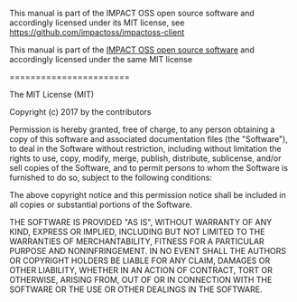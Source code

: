 This manual is part of the IMPACT OSS open source software and accordingly licensed under its MIT license, see
https://github.com/impactoss/impactoss-client

This manual is part of the [IMPACT OSS open source software](https://github.com/impactoss/impactoss-client/) and accordingly licensed under the same MIT license

=======================

The MIT License (MIT)

Copyright (c) 2017 by the contributors

Permission is hereby granted, free of charge, to any person obtaining a copy of this software and associated documentation files (the "Software"), to deal in the Software without restriction, including without limitation the rights to use, copy, modify, merge, publish, distribute, sublicense, and/or sell copies of the Software, and to permit persons to whom the Software is furnished to do so, subject to the following conditions:

The above copyright notice and this permission notice shall be included in all copies or substantial portions of the Software.

THE SOFTWARE IS PROVIDED "AS IS", WITHOUT WARRANTY OF ANY KIND, EXPRESS OR IMPLIED, INCLUDING BUT NOT LIMITED TO THE WARRANTIES OF MERCHANTABILITY, FITNESS FOR A PARTICULAR PURPOSE AND NONINFRINGEMENT. IN NO EVENT SHALL THE AUTHORS OR COPYRIGHT HOLDERS BE LIABLE FOR ANY CLAIM, DAMAGES OR OTHER LIABILITY, WHETHER IN AN ACTION OF CONTRACT, TORT OR OTHERWISE, ARISING FROM, OUT OF OR IN CONNECTION WITH THE SOFTWARE OR THE USE OR OTHER DEALINGS IN THE SOFTWARE.
